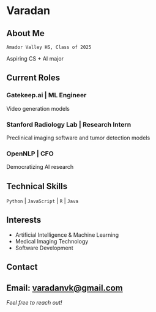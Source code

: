 # Varadan 

## About Me
`Amador Valley HS, Class of 2025`

Aspiring CS + AI major

## Current Roles

### Gatekeep.ai | ML Engineer
Video generation models

### Stanford Radiology Lab | Research Intern
Preclinical imaging software and tumor detection models

### OpenNLP | CFO
Democratizing AI research

## Technical Skills
`Python` | `JavaScript` | `R` | `Java`

## Interests
- Artificial Intelligence & Machine Learning
- Medical Imaging Technology
- Software Development

## Contact
**Email:** varadanvk@gmail.com
---

*Feel free to reach out!*
